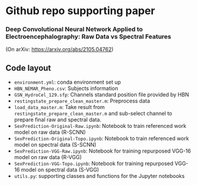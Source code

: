 # Github repo supporting paper
### Deep Convolutional Neural Network Applied to Electroencephalography: Raw Data vs Spectral Features
(On arXiv: https://arxiv.org/abs/2105.04762)

## Code layout
- `environment.yml`: conda environment set up
- `HBN_NEMAR_Pheno.csv`: Subjects information
- `GSN_HydroCel_129.sfp`: Channels standard position file provided by HBN
- `restingstate_prepare_clean_master.m`: Preprocess data
- `load_data_master.m`: Take result from `restingstate_prepare_clean_master.m` and sub-select channel to prepare final raw and spectral data. 
- `SexPrediction-Original-Raw.ipynb`: Notebook to train referenced work model on raw data (R-SCNN)
- `SexPrediction-Original-Topo.ipynb`: Notebook to train referenced work model on spectral data (S-SCNN)
- `SexPrediction-VGG-Raw.ipynb`: Notebook for training repurposed VGG-16 model on raw data (R-VGG)
- `SexPrediction-VGG-Topo.ipynb`: Notebook for training repurposed VGG-16 model on spectral data (S-VGG)
- `utils.py`: supporting classes and functions for the Jupyter notebooks
